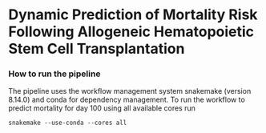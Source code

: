 # Dynamic Prediction of Mortality Risk Following Allogeneic Hematopoietic Stem Cell Transplantation

### How to run the pipeline

The pipeline uses the workflow management system snakemake (version 8.14.0) and conda for dependency management. To run the workflow to predict mortality for day 100 using all available cores run
```
snakemake --use-conda --cores all
```
